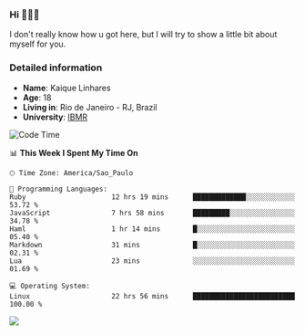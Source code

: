 ### Hi 🙋🏽‍♂️

I don't really know how u got here, but I will try to show a little bit about myself for you.

### Detailed information

* **Name**: Kaique Linhares
* **Age**: 18
* **Living in**: Rio  de Janeiro - RJ, Brazil
* **University**: [IBMR](https://www.ibmr.br/)

<!--START_SECTION:waka-->
![Code Time](http://img.shields.io/badge/Code%20Time-725%20hrs%2019%20mins-blue)

📊 **This Week I Spent My Time On** 

```text
🕑︎ Time Zone: America/Sao_Paulo

💬 Programming Languages: 
Ruby                     12 hrs 19 mins      █████████████░░░░░░░░░░░░   53.72 % 
JavaScript               7 hrs 58 mins       █████████░░░░░░░░░░░░░░░░   34.78 % 
Haml                     1 hr 14 mins        █░░░░░░░░░░░░░░░░░░░░░░░░   05.40 % 
Markdown                 31 mins             █░░░░░░░░░░░░░░░░░░░░░░░░   02.31 % 
Lua                      23 mins             ░░░░░░░░░░░░░░░░░░░░░░░░░   01.69 % 

💻 Operating System: 
Linux                    22 hrs 56 mins      █████████████████████████   100.00 % 
```


<!--END_SECTION:waka-->

<a href="https://www.linkedin.com/in/kaique-linhares-25a840208/"  target="_blank"><img src="https://img.shields.io/badge/-LinkedIn-%230077B5?style=for-the-badge&logo=linkedin&logoColor=white" target="_blank"></a>
